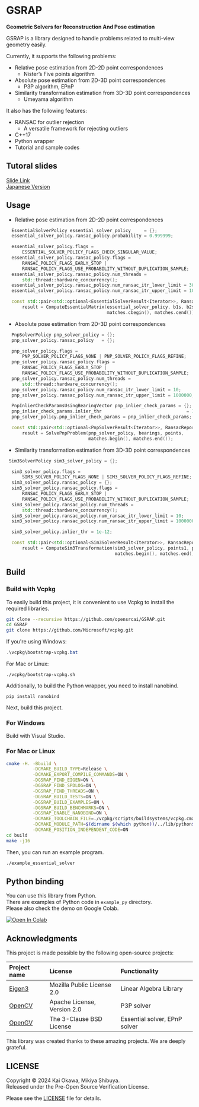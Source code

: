 # GSRAP
**Geometric Solvers for Reconstruction And Pose estimation**

GSRAP is a library designed to handle problems related to multi-view geometry easily.

Currently, it supports the following problems:
- Relative pose estimation from 2D-2D point correspondences
    - Nisterʼs Five points algorithm
- Absolute pose estimation from 2D-3D point correspondences
    - P3P algorithm, EPnP
- Similarity transformation estimation from 3D-3D point correspondences
    - Umeyama algorithm

It also has the following features:
- RANSAC for outlier rejection
    - A versatile framework for rejecting outliers
- C++17
- Python wrapper
- Tutorial and sample codes

## Tutoral slides
[Slide Link](https://speakerdeck.com/opensourceai/tutorial-of-geometric-solvers-for-reconstruction-and-pose-estimation-gsrap)  
[Japanese Version](https://speakerdeck.com/opensourceai/tutorial-of-geometric-solvers-for-reconstruction-and-pose-estimation-gsrap-b750ec22-e3c1-40f1-bba8-e712e47072c1)  

## Usage
- Relative pose estimation from 2D-2D point correspondences

```cpp
  EssentialSolverPolicy essential_solver_policy     = {};
  essential_solver_policy.ransac_policy.probability = 0.999999;

  essential_solver_policy.flags =
      ESSENTIAL_SOLVER_POLICY_FLAGS_CHECK_SINGULAR_VALUE;
  essential_solver_policy.ransac_policy.flags =
      RANSAC_POLICY_FLAGS_EARLY_STOP |
      RANSAC_POLICY_FLAGS_USE_PROBABILITY_WITHOUT_DUPLICATION_SAMPLE;
  essential_solver_policy.ransac_policy.num_threads =
      std::thread::hardware_concurrency();
  essential_solver_policy.ransac_policy.num_ransac_itr_lower_limit = 30;
  essential_solver_policy.ransac_policy.num_ransac_itr_upper_limit = 100;

  const std::pair<std::optional<EssentialSolverResult<Iterator>>, RansacReport>
      result = ComputeEssentialMatrix(essential_solver_policy, b1s, b2s,
                                      matches.cbegin(), matches.cend());
```

- Absolute pose estimation from 2D-3D point correspondences
```cpp
  PnpSolverPolicy pnp_solver_policy = {};
  pnp_solver_policy.ransac_policy   = {};

  pnp_solver_policy.flags =
      PNP_SOLVER_POLICY_FLAGS_NONE | PNP_SOLVER_POLICY_FLAGS_REFINE;
  pnp_solver_policy.ransac_policy.flags =
      RANSAC_POLICY_FLAGS_EARLY_STOP |
      RANSAC_POLICY_FLAGS_USE_PROBABILITY_WITHOUT_DUPLICATION_SAMPLE;
  pnp_solver_policy.ransac_policy.num_threads =
      std::thread::hardware_concurrency();
  pnp_solver_policy.ransac_policy.num_ransac_itr_lower_limit = 10;
  pnp_solver_policy.ransac_policy.num_ransac_itr_upper_limit = 1000000;

  PnpInlierCheckParamsUsingBearingVector pnp_inlier_check_params = {};
  pnp_inlier_check_params.inlier_thr                                = 1e-6;
  pnp_solver_policy.pnp_inlier_check_params = pnp_inlier_check_params;

  const std::pair<std::optional<PnpSolverResult<Iterator>>, RansacReport>
      result = SolvePnpProblem(pnp_solver_policy, bearings, points,
                               matches.begin(), matches.end());
```

- Similarity transformation estimation from 3D-3D point correspondences
```cpp
 Sim3SolverPolicy sim3_solver_policy = {};

  sim3_solver_policy.flags =
      SIM3_SOLVER_POLICY_FLAGS_NONE | SIM3_SOLVER_POLICY_FLAGS_REFINE;
  sim3_solver_policy.ransac_policy = {};
  sim3_solver_policy.ransac_policy.flags =
      RANSAC_POLICY_FLAGS_EARLY_STOP |
      RANSAC_POLICY_FLAGS_USE_PROBABILITY_WITHOUT_DUPLICATION_SAMPLE;
  sim3_solver_policy.ransac_policy.num_threads =
      std::thread::hardware_concurrency();
  sim3_solver_policy.ransac_policy.num_ransac_itr_lower_limit = 10;
  sim3_solver_policy.ransac_policy.num_ransac_itr_upper_limit = 1000000;

  sim3_solver_policy.inlier_thr = 1e-12;

  const std::pair<std::optional<Sim3SolverResult<Iterator>>, RansacReport>
      result = ComputeSim3Transformation(sim3_solver_policy, points1, points2,
                                         matches.begin(), matches.end());
```

## Build

### Build with Vcpkg
To easily build this project, it is convenient to use Vcpkg to install the required libraries.

```bash
git clone --recursive https://github.com/opensrcai/GSRAP.git
cd GSRAP
git clone https://github.com/Microsoft/vcpkg.git
```

If you're using Windows:

```powershell
.\vcpkg\bootstrap-vcpkg.bat
```

For Mac or Linux:
```
./vcpkg/bootstrap-vcpkg.sh
```

Additionally, to build the Python wrapper, you need to install nanobind.

```
pip install nanobind
```

Next, build this project.

### For Windows
Build with Visual Studio.

### For Mac or Linux

```bash
cmake -H. -Bbuild \
          -DCMAKE_BUILD_TYPE=Release \
          -DCMAKE_EXPORT_COMPILE_COMMANDS=ON \
          -DGSRAP_FIND_EIGEN=ON \
          -DGSRAP_FIND_SPDLOG=ON \
          -DGSRAP_FIND_THREADS=ON \
          -DGSRAP_BUILD_TESTS=ON \
          -DGSRAP_BUILD_EXAMPLES=ON \
          -DGSRAP_BUILD_BENCHMARKS=ON \
          -DGSRAP_ENABLE_NANOBIND=ON \
          -DCMAKE_TOOLCHAIN_FILE=./vcpkg/scripts/buildsystems/vcpkg.cmake \
          -DCMAKE_MODULE_PATH=$(dirname $(which python))/../lib/python$(python -c 'import sys; print(".".join(map(str, sys.version_info[:2])))')/site-packages/nanobind/cmake/ \
          -DCMAKE_POSITION_INDEPENDENT_CODE=ON
cd build
make -j16
```

Then, you can run an example program.
```bash
./example_essential_solver
```

## Python binding

You can use this library from Python.  
There are examples of Python code in `example_py` directory.  
Please also check the demo on Google Colab.  

[![Open In Colab](https://colab.research.google.com/assets/colab-badge.svg)](https://colab.research.google.com/github/opensrcai/GSRAP/blob/main/example_py/notebooks/PnpRelocalize.ipynb)


## Acknowledgments

This project is made possible by the following open-source projects:

|Project name| License | Functionality |
| :--- | :--- | :--- |
| [Eigen3](https://gitlab.com/libeigen/eigen)| Mozilla Public License 2.0 | Linear Algebra Library |
| [OpenCV](https://github.com/opencv/opencv)| Apache License, Version 2.0 | P3P solver |
| [OpenGV](https://github.com/laurentkneip/opengv)| The 3-Clause BSD License | Essential solver, EPnP solver |

This library was created thanks to these amazing projects. We are deeply grateful.

## LICENSE

Copyright © 2024 Kai Okawa, Mikiya Shibuya.  
Released under the Pre-Open Source Verification License.  

Please see the [LICENSE](LICENSE) file for details.
